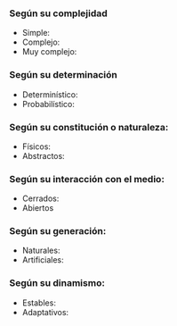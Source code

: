 ### Según su complejidad
- Simple: 
- Complejo:
- Muy complejo:

### Según su determinación
- Determinístico:
- Probabilístico:

### Según su constitución o naturaleza:
- Físicos:
- Abstractos:

### Según su interacción con el medio:
- Cerrados:
- Abiertos

### Según su generación:
- Naturales:
- Artificiales:

### Según su dinamismo:
- Estables:
- Adaptativos:

